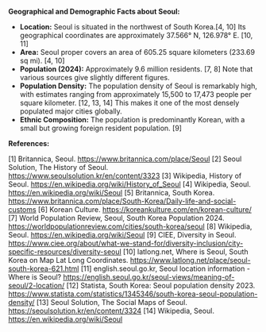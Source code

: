 **Geographical and Demographic Facts about Seoul:**

* **Location:** Seoul is situated in the northwest of South Korea.[4, 10]  Its geographical coordinates are approximately 37.566° N, 126.978° E. [10, 11]
* **Area:** Seoul proper covers an area of 605.25 square kilometers (233.69 sq mi). [4, 10]
* **Population (2024):**  Approximately 9.6 million residents. [7, 8]  Note that various sources give slightly different figures.
* **Population Density:**  The population density of Seoul is remarkably high, with estimates ranging from approximately 15,500 to 17,473 people per square kilometer. [12, 13, 14] This makes it one of the most densely populated major cities globally.
* **Ethnic Composition:** The population is predominantly Korean, with a small but growing foreign resident population. [9]

**References:**

[1] Britannica, Seoul. https://www.britannica.com/place/Seoul
[2] Seoul Solution, The History of Seoul. https://www.seoulsolution.kr/en/content/3323
[3] Wikipedia, History of Seoul. https://en.wikipedia.org/wiki/History_of_Seoul
[4] Wikipedia, Seoul. https://en.wikipedia.org/wiki/Seoul
[5] Britannica, South Korea. https://www.britannica.com/place/South-Korea/Daily-life-and-social-customs
[6] Korean Culture. https://koreankulture.com/en/korean-culture/
[7] World Population Review, Seoul, South Korea Population 2024. https://worldpopulationreview.com/cities/south-korea/seoul
[8] Wikipedia, Seoul. https://en.wikipedia.org/wiki/Seoul
[9] CIEE, Diversity in Seoul. https://www.ciee.org/about/what-we-stand-for/diversity-inclusion/city-specific-resources/diversity-seoul
[10] latlong.net, Where is Seoul, South Korea on Map Lat Long Coordinates. https://www.latlong.net/place/seoul-south-korea-621.html
[11] english.seoul.go.kr, Seoul location information - Where is Seoul? https://english.seoul.go.kr/seoul-views/meaning-of-seoul/2-location/
[12] Statista, South Korea: Seoul population density 2023. https://www.statista.com/statistics/1345346/south-korea-seoul-population-density/
[13] Seoul Solution, The Social Maps of Seoul. https://seoulsolution.kr/en/content/3324
[14] Wikipedia, Seoul. https://en.wikipedia.org/wiki/Seoul